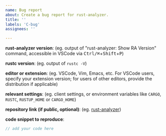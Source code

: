 ```yaml
---
name: Bug report
about: Create a bug report for rust-analyzer.
title: ''
labels: 'C-bug'
assignees: ''

---
```


<!--
Troubleshooting guide: https://rust-analyzer.github.io/manual.html#troubleshooting
Forum for questions: https://users.rust-lang.org/c/ide/14

Before submitting, please make sure that you're not running into one of these known issues:

 1. on-the-fly diagnostics are mostly unimplemented (`cargo check` diagnostics will be shown when saving a file): #3107

Otherwise please try to provide information which will help us to fix the issue faster. Minimal reproducible examples with few dependencies are especially lovely <3.
-->

**rust-analyzer version**: (eg. output of "rust-analyzer: Show RA Version" command, accessible in VSCode via <kbd>Ctrl/⌘</kbd>+<kbd>Shift</kbd>+<kbd>P</kbd>)

**rustc version**: (eg. output of `rustc -V`)

**editor or extension**: (eg. VSCode, Vim, Emacs, etc. For VSCode users, specify your extension version; for users of other editors, provide the distribution if applicable)

**relevant settings**: (eg. client settings, or environment variables like `CARGO`, `RUSTC`, `RUSTUP_HOME` or `CARGO_HOME`)

**repository link (if public, optional)**: (eg. [rust-analyzer](https://github.com/rust-lang/rust-analyzer))

**code snippet to reproduce**: 
```rust
// add your code here

```
